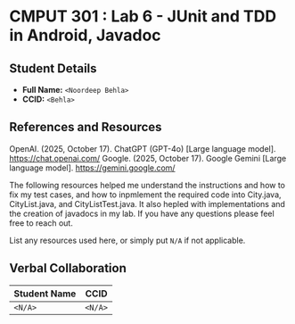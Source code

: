 # CMPUT 301 : Lab 6 - JUnit and TDD in Android, Javadoc

## Student Details

- **Full Name:** `<Noordeep Behla>`
- **CCID:** `<Behla>`

## References and Resources
OpenAI. (2025, October 17). ChatGPT (GPT-4o) [Large language model]. https://chat.openai.com/
Google. (2025, October 17). Google Gemini [Large language model]. https://gemini.google.com/

The following resources helped me understand the instructions and how to fix my test cases, and how to inpmlement the required code into City.java, CityList.java, and CityListTest.java. It also hepled with implementations and the creation of javadocs in my lab. If you have any questions please feel free to reach out.


List any resources used here, or simply put `N/A` if not applicable.

## Verbal Collaboration

| Student Name | CCID     |
| ------------ | -------- |
| `<N/A>` | `<N/A>` |
